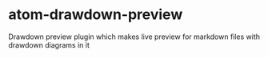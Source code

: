 # atom-drawdown-preview
Drawdown preview plugin which makes live preview for markdown files with drawdown diagrams in it
